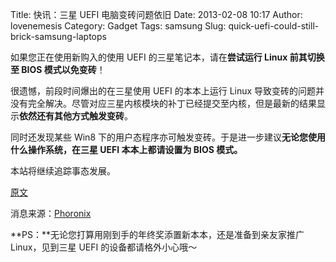 Title: 快讯：三星 UEFI 电脑变砖问题依旧
Date: 2013-02-08 10:17
Author: lovenemesis
Category: Gadget
Tags: samsung
Slug: quick-uefi-could-still-brick-samsung-laptops

如果您正在使用新购入的使用 UEFI 的三星笔记本，请在**尝试运行 Linux
前其切换至 BIOS 模式以免变砖**！

很遗憾，前段时间爆出的在三星使用 UEFI 的本本上运行 Linux
导致变砖的问题并没有完全解决。尽管对应三星内核模块的补丁已经提交至内核，但是最新的结果显示**依然还有其他方式触发变砖**。

同时还发现某些 Win8
下的用户态程序亦可触发变砖。于是进一步建议**无论您使用什么操作系统，在三星
UEFI 本本上都请设置为 BIOS 模式。**

本站将继续追踪事态发展。

[原文](http://mjg59.dreamwidth.org/22736.html)

消息来源：[Phoronix](http://www.phoronix.com/scan.php?page=news_item&px=MTI5NjI)

**PS：**无论您打算用刚到手的年终奖添置新本本，还是准备到亲友家推广
Linux，见到三星 UEFI 的设备都请格外小心哦～
